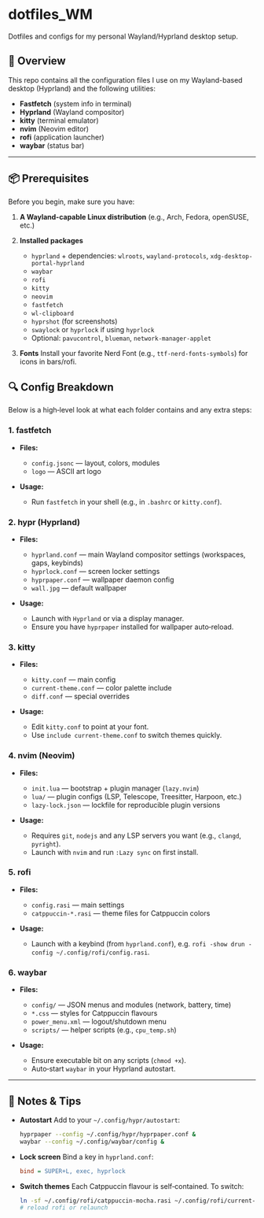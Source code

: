 # dotfiles\_WM

Dotfiles and configs for my personal Wayland/Hyprland desktop setup.

## 📖 Overview

This repo contains all the configuration files I use on my Wayland-based desktop (Hyprland) and the following utilities:

* **Fastfetch** (system info in terminal)
* **Hyprland** (Wayland compositor)
* **kitty** (terminal emulator)
* **nvim** (Neovim editor)
* **rofi** (application launcher)
* **waybar** (status bar)

---

## 📦 Prerequisites

Before you begin, make sure you have:

1. **A Wayland-capable Linux distribution**
   (e.g., Arch, Fedora, openSUSE, etc.)

2. **Installed packages**

   * `hyprland` + dependencies: `wlroots`, `wayland-protocols`, `xdg-desktop-portal-hyprland`
   * `waybar`
   * `rofi`
   * `kitty`
   * `neovim`
   * `fastfetch`
   * `wl-clipboard`
   * `hyprshot` (for screenshots)
   * `swaylock` or `hyprlock` if using `hyprlock`
   * Optional: `pavucontrol`, `blueman`, `network-manager-applet`

3. **Fonts**
   Install your favorite Nerd Font (e.g., `ttf-nerd-fonts-symbols`) for icons in bars/rofi.

## 🔍 Config Breakdown

Below is a high‑level look at what each folder contains and any extra steps:

### 1. fastfetch

* **Files:**

  * `config.jsonc` — layout, colors, modules
  * `logo` — ASCII art logo
* **Usage:**

  * Run `fastfetch` in your shell (e.g., in `.bashrc` or `kitty.conf`).

### 2. hypr (Hyprland)

* **Files:**

  * `hyprland.conf` — main Wayland compositor settings (workspaces, gaps, keybinds)
  * `hyprlock.conf` — screen locker settings
  * `hyprpaper.conf` — wallpaper daemon config
  * `wall.jpg` — default wallpaper
* **Usage:**

  * Launch with `Hyprland` or via a display manager.
  * Ensure you have `hyprpaper` installed for wallpaper auto‑reload.

### 3. kitty

* **Files:**

  * `kitty.conf` — main config
  * `current-theme.conf` — color palette include
  * `diff.conf` — special overrides
* **Usage:**

  * Edit `kitty.conf` to point at your font.
  * Use `include current-theme.conf` to switch themes quickly.

### 4. nvim (Neovim)

* **Files:**

  * `init.lua` — bootstrap + plugin manager (`lazy.nvim`)
  * `lua/` — plugin configs (LSP, Telescope, Treesitter, Harpoon, etc.)
  * `lazy-lock.json` — lockfile for reproducible plugin versions
* **Usage:**

  * Requires `git`, `nodejs` and any LSP servers you want (e.g., `clangd`, `pyright`).
  * Launch with `nvim` and run `:Lazy sync` on first install.

### 5. rofi

* **Files:**

  * `config.rasi` — main settings
  * `catppuccin-*.rasi` — theme files for Catppuccin colors
* **Usage:**

  * Launch with a keybind (from `hyprland.conf`), e.g. `rofi -show drun -config ~/.config/rofi/config.rasi`.

### 6. waybar

* **Files:**

  * `config/` — JSON menus and modules (network, battery, time)
  * `*.css` — styles for Catppuccin flavours
  * `power_menu.xml` — logout/shutdown menu
  * `scripts/` — helper scripts (e.g., `cpu_temp.sh`)
* **Usage:**

  * Ensure executable bit on any scripts (`chmod +x`).
  * Auto‑start `waybar` in your Hyprland autostart.

---

## 📝 Notes & Tips

* **Autostart**
  Add to your `~/.config/hypr/autostart`:

  ```sh
  hyprpaper --config ~/.config/hypr/hyprpaper.conf &
  waybar --config ~/.config/waybar/config &
  ```
* **Lock screen**
  Bind a key in `hyprland.conf`:

  ```ini
  bind = SUPER+L, exec, hyprlock
  ```
* **Switch themes**
  Each Catppuccin flavour is self‑contained. To switch:

  ```sh
  ln -sf ~/.config/rofi/catppuccin-mocha.rasi ~/.config/rofi/current-theme.rasi
  # reload rofi or relaunch
  ```
